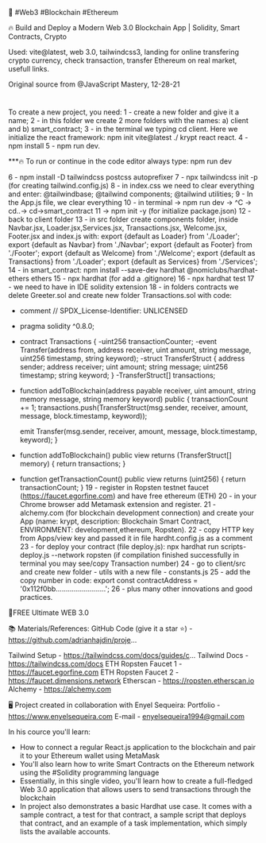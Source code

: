 📧 #Web3 #Blockchain #Ethereum

🔥
Build and Deploy a Modern Web 3.0 Blockchain App | Solidity, Smart Contracts, Crypto

Used: vite@latest, web 3.0, tailwindcss3, landing for online transfering crypto currency, check transaction, transfer  Ethereum on real market, usefull links.

Original source from @JavaScript Mastery, 12-28-21 
#
To create a new project, you need:
1 - create a new folder and give it a name;
2 - in this folder we create 2 more folders with the names: a) client and b) smart_contract;
3 - in the terminal we typing cd client. Here we initialize the react framework: npm init vite@latest ./ krypt react react. 
4 - npm install
5 - npm run dev.

***🔥 To run or continue in the code editor always type: npm run dev

6 - npm install -D tailwindcss postcss autoprefixer
7 - npx tailwindcss init -p (for creating tailwind.config.js)
8 - in index.css we need to clear everything and enter:
@tailwindbase;
@tailwind components;
@tailwind utilities;
9 - In the App.js file, we clear everything
10 - in terminal -> npm run dev -> ^C -> cd..-> cd->smart_contract 
11 -> npm init -y (for initialize package.json)
12 - back to client folder
13 - in src folder create components folder, inside Navbar.jsx, Loader.jsx,Services.jsx, Transactions.jsx, Welcome.jsx, Footer.jsx and index.js with:
export {default as Loader} from './Loader';
export {default as Navbar} from './Navbar';
export {default as Footer} from './Footer';
export {default as Welcome} from './Welcome';
export {default as Transactions} from './Loader';
export {default as Services} from './Services';
14 - in smart_contract: 
npm install --save-dev hardhat @nomiclubs/hardhat-ethers ethers
15 - npx hardhat (for add a .gitignore)
16 - npx hardhat test 
17 - we need to have in IDE solidity extension
18 - in folders contracts we delete Greeter.sol and create new folder Transactions.sol with code:
- comment // SPDX_License-Identifier: UNLICENSED
- pragma solidity ^0.8.0;
- contract Transactions {
   -uint256 transactionCounter;
   -event Transfer(address from, address   receiver, uint amount, string message, uint256 timestamp, string keyword);
   -struct TransferStruct {
    address sender;
    address receiver;
    uint amount;
    string message; 
    uint256 timestamp; 
    string keyword;
   }
   -TransferStruct[] transactions;

- function addToBlockchain(address payable receiver, uint amount, string memory message, string memory keyword) public {
    transactionCount += 1;
    transactions.push(TransferStruct(msg.sender, receiver, amount, message, block.timestamp, keyword));

    emit Transfer(msg.sender, receiver, amount, message, block.timestamp, keyword);
    }
- function addToBlockchain() public view returns (TransferStruct[] memory) {
   return transactions;
    }
- function getTransactionCount() public view returns (uint256) {
   return transactionCount;
    }
19 - register in Ropsten testnet faucet (https://faucet.egorfine.com) and have free ethereum (ETH)
20 - in your Chrome browser add Metamask extension and register.
21 - alchemy.com (for blockchain development connection) and create your App (name: krypt, description: Blockchain Smart Contract, ENVIRONMENT: development,ethereum, Ropsten).
22 - copy HTTP key from Apps/view key and passed it in file hardht.config.js as a comment
23 - for deploy your contract (file deploy.js): npx hardhat run scripts-deploy.js --network ropsten (if compilation finished successfully in terminal you may see/copy Transaction number)
24 - go to client/src and create new folder - utils with a new file - constants.js
25 - add the copy number in code:
    export const contractAddress = '0x112f0bb.........................';
26 - plus many other innovations and good practices.


📙FREE Ultimate WEB 3.0


📚 Materials/References:
GitHub Code (give it a star ⭐) - https://github.com/adrianhajdin/proje...

Tailwind Setup - https://tailwindcss.com/docs/guides/c...
Tailwind Docs - https://tailwindcss.com/docs
ETH Ropsten Faucet 1 - https://faucet.egorfine.com
ETH Ropsten Faucet 2 - https://faucet.dimensions.network
Etherscan - https://ropsten.etherscan.io
Alchemy - https://alchemy.com

🖥️ Project created in collaboration with Enyel Sequeira: 
Portfolio - https://www.enyelsequeira.com
E-mail - enyelsequeira1994@gmail.com

In his cource you'll learn:
- How to connect a regular React.js application to the blockchain and pair it to your Ethereum wallet using MetaMask
- You'll also learn how to write Smart Contracts on the Ethereum network using the #Solidity programming language
- Essentially, in this single video, you'll learn how to create a full-fledged Web 3.0 application that allows users to send transactions through the blockchain
- In project also demonstrates a basic Hardhat use case. It comes with a sample contract, a test for that contract, a sample script that deploys that contract, and an example of a task implementation, which simply lists the available accounts.
